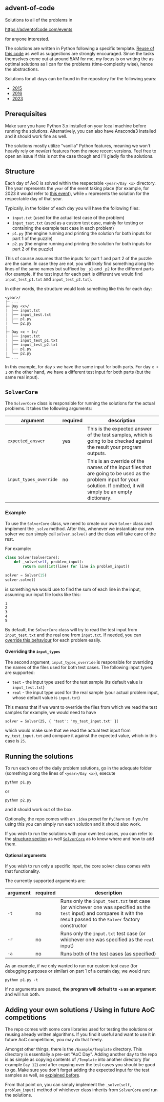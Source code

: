 ## advent-of-code

Solutions to all of the problems in

https://adventofcode.com/events

for anyone interested.

The solutions are written in Python following a specific template. [Reuse of this code](#adding-your-own-solutions--using-in-future-aoc-competitions) as well as suggestions are strongly encouraged. Since the tasks themselves come out at around 5AM for me, my focus is on writing the as optimal solutions as I can for the problems (time-complexity wise), hence the abstractions.

Solutions for all days can be found in the repository for the following years:

- [2015](https://adventofcode.com/2015)
- [2016](https://adventofcode.com/2016)
- [2023](https://adventofcode.com/2023)

## Prerequisites

Make sure you have Python 3.x installed on your local machine before running the solutions. Alternatively, you can also have Anaconda3 installed and it should work fine as well.

The solutions mostly utilize "vanilla" Python features, meaning we won't heavily rely on new(er) features from the more recent versions. Feel free to open an issue if this is not the case though and I'll gladly fix the solutions.

## Structure

Each day of AoC is solved within the respectable `<year>/Day <x>` directory. The year represents the `year` of the event taking place (for example, for 2023 it would refer to [this event](https://adventofcode.com/2023)), while `x` represents the solution for the respectable day of that year.

Typically, in the folder of each day you will have the following files:

- `input.txt` (used for the actual test case of the problem)
- `input_test.txt` (used as a custom test case, mainly for testing or containing the example test case in each problem)
- `p1.py` (the engine running and printing the solution for both inputs for part 1 of the puzzle)
- `p2.py` (the engine running and printing the solution for both inputs for part 2 of the puzzle)

This of course assumes that the inputs for part 1 and part 2 of the puzzle are the same. In case they are not, you will likely find something along the lines of the same names but suffixed by `_p1` and `_p2` for the different parts (for example, if the test input for each part is different we would find `input_test_p1.txt` and `input_test_p2.txt`).

In other words, the structure would look something like this for each day:

```
<year>/
├─ ...
├─ Day <x>/
|  ├── input.txt
|  ├── input_test.txt
|  ├── p1.py
|  └── p2.py
|
├─ Day <x + 1>/   
|  ├── input.txt
|  ├── input_test_p1.txt
|  ├── input_test_p2.txt
|  ├── p1.py
|  └── p2.py
└─ ...
```

In this example, for day `x` we have the same input for both parts. For day `x + 1` on the other hand, we have a different test input for both parts (but the same real input).

## `SolverCore`

The `SolverCore` class is responsible for running the solutions for the actual problems. It takes the following arguments:

| argument               | required | description                                                                                                                                                              |
|------------------------|----------|--------------------------------------------------------------------------------------------------------------------------------------------------------------------------|
| `expected_answer`      | yes      | This is the expected answer of the test samples, which is going to be checked against the result your program outputs.                                                   |
| `input_types_override` | no       | This is an override of the names of the input files that are going to be used as the problem input for your solution. If omitted, it will simply be an empty dictionary. |

### Example

To use the `SolverCore` class, we need to create our own `Solver` class and implement the `_solve` method. After this, whenever we instantiate our new solver we can simply call `solver.solve()` and the class will take care of the rest.

For example:

```python
class Solver(SolverCore):
    def _solve(self, problem_input):
        return sum([int(line) for line in problem_input])

solver = Solver(15)
solver.solve()
```
is something we would use to find the sum of each line in the input, assuming our input file looks like this:

```text
1
2
3
4
5
```
By default, the `SolverCore` class will try to read the test input from `input_test.txt` and the real one from `input.txt`. If needed, you can [override this behaviour](#overriding-the-input_types) for each problem easily.

#### Overriding the `input_types`

The second argument, `input_types_override` is responsible for overriding the names of the files used for both test cases. The following input types are supported:

- `test` - the input type used for the test sample (its default value is `input_test.txt`)
- `real` - the input type used for the real sample (your actual problem input, whose default value is `input.txt`)

This means that if we want to override the files from which we read the test samples for example, we would need to have

```
solver = Solver(25, { 'test': 'my_test_input.txt' })
```
which would make sure that we read the actual test input from `my_test_input.txt` and compare it against the expected value, which in this case is `25`.

## Running the solutions

To run each one of the daily problem solutions, go in the adequate folder (something along the lines of `<year>/Day <x>`), execute

```
python p1.py
```
or
```
python p2.py
```

and it should work out of the box.

Optionally, the repo comes with an `.idea` preset for `PyCharm` so if you're using this you can simply run each solution and it should also work.

If you wish to run the solutions with your own test cases, you can refer to the [structure section](#structure) as well [`SolverCore`](#solvercore) as to know where and how to add them.

#### Optional arguments

If you wish to run only a specific input, the core solver class comes with that functionality.

The currently supported arguments are:

| argument | required | description                                                                                                                                                              |
| -------- |----------|--------------------------------------------------------------------------------------------------------------------------------------------------------------------------|
| `-t`     | no       | Runs only the `input_test.txt` test case (or whichever one was specified as the `test` input) and compares it with the result passed to the `Solver` factory constructor |
| `-r`     | no       | Runs only the `input.txt` test case (or whichever one was specified as the `real` input)                                                                                 |
| `-a`     | no       | Runs both of the test cases (as specified)                                                                                                                               |

As an example, if we only wanted to run our custom test case (for debugging purposes or similar) on part 1 of a certain day, we would run:

```
python p1.py -t
```
If no arguments are passed, **the program will default to `-a` as an argument** and will run both.

## Adding your own solutions / Using in future AoC competitions

The repo comes with some core libraries used for testing the solutions or reusing already written algorithms. If you find it useful and want to use it in future AoC competitions, you may do that freely.

Amongst other things, there is the `/Example/Template` directory. This directory is essentially a pre-set "AoC Day". Adding another day to the repo is as simple as copying contents of `/Template` into another directory (for example `Day 12`) and after copying over the test cases you should be good to go. Make sure you don't forget adding the expected input for the test samples as well, as [explained before](#solvercore).

From that point on, you can simply implement the `_solve(self, problem_input)` method of whichever class inherits from `SolverCore` and run the solutions.
